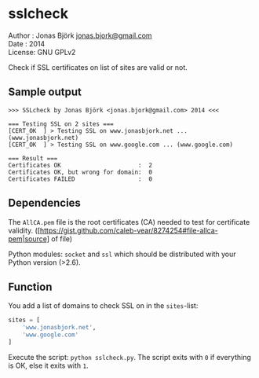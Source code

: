 sslcheck
========
Author : Jonas Björk <jonas.bjork@gmail.com><br />
Date   : 2014<br />
License: GNU GPLv2

Check if SSL certificates on list of sites are valid or not.

## Sample output

	>>> SSLcheck by Jonas Björk <jonas.bjork@gmail.com> 2014 <<<

	=== Testing SSL on 2 sites ===
	[CERT_OK  ] > Testing SSL on www.jonasbjork.net ... (www.jonasbjork.net)
	[CERT_OK  ] > Testing SSL on www.google.com ... (www.google.com)

	=== Result ===
	Certificates OK                      :  2
	Certificates OK, but wrong for domain:  0
	Certificates FAILED                  :  0

## Dependencies

The `AllCA.pem` file is the root certificates (CA) needed to test for
certificate validity. ([https://gist.github.com/caleb-vear/8274254#file-allca-pem|source] of file)

Python modules: `socket` and `ssl` which should be distributed with 
your Python version (>2.6).

## Function

You add a list of domains to check SSL on in the `sites`-list:

```python
sites = [
	'www.jonasbjork.net',
	'www.google.com'
]
```

Execute the script: `python sslcheck.py`. The script exits with `0` if 
everything is OK, else it exits with `1`.

